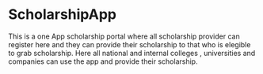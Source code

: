 # ScholarshipApp

This is a one App scholarship portal where all scholarship provider can register here and they can provide their scholarship to that who is elegible to grab scholarship.
Here all national and internal colleges , universities and companies can use the app and provide their scholarship.
